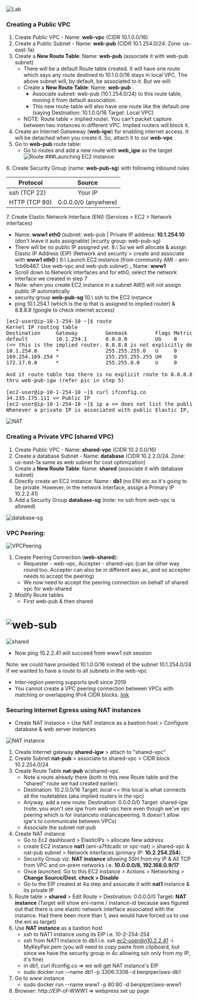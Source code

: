 
![Lab](ps/01-TwoVPCs.PNG)
### Creating a Public VPC
1. Create Public VPC - Name: __web-vpc__ (CIDR 10.1.0.0/16)
2. Create a Public Subnet - Name: __web-pub__ (CIDR 10.1.254.0/24. Zone: us-east-1a)
3. Create a __New Route Table__: Name: __web-pub__ (associate it with web-pub subnet)
     - There will be a default Route table created. It will have one route which says any route destined to 10.1.0.0/16 stays in local VPC. The above subnet will, by default, be associated to it. But we will:
     - Create a __New Route Table__: Name: __web-pub__ . 
       - Associate subnet: web-pub (10.1.254.0/24) to this route table, moving it from default association.
       - This new route-table will also have one route like the default one (saying Destination: 10.1.0.0/16 Target: Local VPC)
     - NOTE: Route table = implied router. You can't packet capture between two instances in different VPC. Implied routers will block it.
4. Create an Internet Gatweway (__web-igw__) for enabling internet access. It will be detached when you create it. So, attach it to our __web-vpc__
5. Go to __web-pub__ route table:
     - Go to routes and add a new route with __web_igw__ as the target 
 ![Route](ps/03-RouteTableAssociation.PNG)
 ###Launching EC2 instance: 

6\. Create Security Group (name: __web-pub-sg__) with following inbound rules
  
  | Protocol| Source|
  | ------------- |:-------------:| 
  | ssh (TCP 22)  | Your IP | 
  | HTTP (TCP 80) | 0.0.0.0/0 (anywhere)|
  

7\. Create Elastic Network Interface (ENI) (Services > EC2 > Network interfaces)
   - Name: __www1 eth0__ (subnet: web-pub | Private IP address: __10.1.254.10__ (don't leave it auto assignable) |ecurity group: web-pub-sg) 
   - There will be no public IP assigned yet. 
 8.\ So we will allocate & assign Elastic IP Address (EIP) (Network and security > create and associate with __www1 eth0__ )
 9.\ Launch EC2 instance (from community AMI - ami-1cb6b467. Use web-vpc and web-pub subnet)
  _ Name: __www1__
  - Scroll down to Network interfaces and for eth0, select the network interface we created in step 7
  - Note: when you create EC2 instance in a subnet AWS will not assign public IP automatically
  - security group __web-pub-sg__
 10.\ ssh to the EC2 instance
   - ping 10.1.254.1 (which is the ip that is assigned to implied router) & 8.8.8.8 (google to check internet access)
<pre>
[ec2-user@ip-10-1-254-10 ~]$ route
Kernel IP routing table
Destination     Gateway         Genmask         Flags Metric Ref    Use Iface
default         10.1.254.1      0.0.0.0         UG    0      0        0 eth0 
(<= this is the implied router. 8.8.8.8 is not explicitly defined, so use this route)
10.1.254.0      *               255.255.255.0   U     0      0        0 eth0
169.254.169.254 *               255.255.255.255 UH    0      0        0 eth0
172.17.0.0      *               255.255.0.0     U     0      0        0 docker0

And it route table too there is no explicit route to 8.8.8.8 so it uses the route
thru web-pub-igw (refer pic in step 5)

[ec2-user@ip-10-1-254-10 ~]$ curl ifconfig.co
34.235.175.111 <= Public IP
[ec2-user@ip-10-1-254-10 ~]$ ip a <= does not list the public IP. Therefore, Network Address Translation (NAT) must be kicking in
Whenever a private IP is associated with public Elastic IP, a NAT translation occurs. This is a very scalable solution
</pre>
![NAT](ps/04-NAT.PNG)

### Creating a Private VPC (shared VPC)
1. Create Public VPC - Name: __shared-vpc__ (CIDR 10.2.0.0/16)
2. Create a database Subnet - Name: __database__ (CIDR 10.2.2.0/24. Zone: us-east-1a same as web subnet for cost optimization)
3. Create a __New Route Table__: Name: __shared__ (associate it with database subnet)
4. Directly create an EC2 instance: Name : __db1__ (no ENI etc as it's going to be private. However, in the network interface, assign a Primary IP 10.2.2.41)
5. Add a Security Group __database-sg__ (note: no ssh from web-vpc is allowed)

 ![database-sg](ps/04-NAT.PNG)
 
 ### VPC Peering:
 
 ![VPCPeering](ps/05-VPCPeering.PNG)
 
 1. Create Peering Connection (__web-shared__):
     - Requester - web-vpc, Accepter - shared-vpc (can be other way round too. Accepter can also be in different aws ac, and so accepter needs to accept the peering)
     - We now need to accept the peering connection on behalf of shared vpc for web-shared
  2. Modify Route tables 
        - First web-pub & then shared

![web-sub](ps/06-RoutePCX1.PNG)
==
![shared](ps/07-RoutePCX2.PNG)

- Now ping 10.2.2.41 will succeed from www1 ssh session

Note: we could have provided 10.1.0.0/16 instead of the subnet 10.1.254.0/24 if we wanted to have a route to all subnets in the web-vpc

- Inter-region peering supports ipv6 since 2019
- You cannot create a VPC peering connection between VPCs with matching or overlapping IPv4 CIDR blocks. [link](https://docs.aws.amazon.com/vpc/latest/peering/invalid-peering-configurations.html)

### Securing Internet Egress using NAT instances 
-  Create NAT Instance > Use NAT instance as a bastion host > Configure database & web server instances

![NAT instance](ps/08-NAT-instance.PNG)

1. Create Internet gateway __shared-igw__ > attach to "shared-vpc"
2. Create Subnet __nat-pub__ > associate to shared-vpc > CIDR block 10.2.254.0/24
3. Create Route Table __nat-pub__ w/shared-vpc.
   - Note a route already there (both in this new Route table and the "shared" route we had created earlier):
   - Destination: 10.2.0.0/16 Target: _local_ <= this local is what connects all the routetables (aka implied routers in the vpc)
   - Anyway, add a new route: Destination: 0.0.0.0/0 Target: shared-igw (note: you won't see igw from web-vpc here even though we've vpc peering which is for instanceto instancepeering. It doesn't allow igw's to communicate between VPCs)
   - Associate the subnet _nat-pub_
 4. Create NAT instance
    - Go to Ec2 dashboard > ElasticIPs > allocate New address
    - create EC2 instance __nat1__ (ami-a7fdcadc or vpc-nat) > shared-vpc & nat-pub subnet > Network interfaces (primary IP: __10.2.254.254__). 
    - Security Group viz. __NAT instance__ allowing SSH from my IP & All TCP from VPC and on-prem networks i.e. __10.0.0.0/8, 192.168.0.9/17__
    - Once launched. Go to this EC2 instance > Actions > Networking >  __Change Source/Dest. check > Disable__ 
    - Go to the EIP created at 4a step and assocate it with __nat1__ instance & its private IP
 5. Route table > __shared__ >  Edit Route > Destination: 0.0.0.0/0   Target: __NAT instance__ (Target will show eni-name / instance-id because aws figured out that there is one elastic network interface associated with the instance. Had there been more than 1, aws would have forced us to use the eni as target)
 6. Use __NAT instance__ as a bastion host
    - ssh to NAT1 instance using its EIP i.e. 10-2-254-254
    - ssh from NAT1 instance to db1 i.e. ssh ec2-user@n10.2.2.41 -i MyKeyPair.pem (you will need to copy paste from clipboard, but since we have the security group in 4c allowing ssh only from my IP, it's fine)
    - in db1, curl ifconfig.co => we will get NAT instance's EIP
    - sudo docker run --name db1 -p 3306:3306 -d benpiper/aws-db1
 7. Go to www instance
    - sudo docker run --name www1 -p 80:80 -d benpiper/aws-www1
 8. Browser: http://EIP-of-WWW1 => webpress set up page
    
